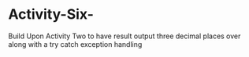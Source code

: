 # Activity-Six-
Build Upon Activity Two to have result output three decimal places over along with a try catch exception handling
